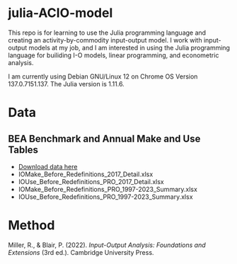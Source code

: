# julia-ACIO-model
This repo is for learning to use the Julia programming language and creating an activity-by-commodity input-output model. I work with input-output models at my job, and I am interested in using the Julia programming language for builiding I-O models, linear programming, and econometric analysis.

I am currently using Debian GNU/Linux 12 on Chrome OS Version 137.0.7151.137. The Julia version is 1.11.6.

# Data
## BEA Benchmark and Annual Make and Use Tables
-   [Download data here](https://apps.bea.gov/iTable/?reqid=151&step=1)
-   IOMake_Before_Redefinitions_2017_Detail.xlsx
-   IOUse_Before_Redefinitions_PRO_2017_Detail.xlsx
-   IOMake_Before_Redefinitions_PRO_1997-2023_Summary.xlsx
-   IOUse_Before_Redefinitions_PRO_1997-2023_Summary.xlsx

# Method
Miller, R., & Blair, P. (2022). *Input-Output Analysis: Foundations and Extensions* (3rd ed.). Cambridge University Press.
